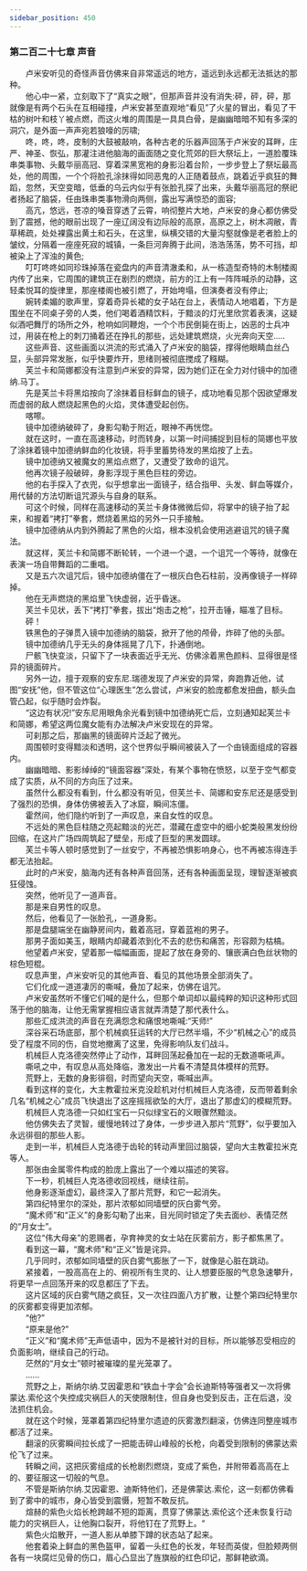 ```yaml
---
sidebar_position: 450
---
```

### 第二百二十七章 声音  


　　卢米安听见的奇怪声音仿佛来自非常遥远的地方，遥远到永远都无法抵达的那种。  
　　他心中一紧，立刻取下了“真实之眼”，但那声音并没有消失:砰，砰，砰，那就像是有两个石头在互相碰撞，卢米安甚至直观地“看见”了火星的冒出，看见了干枯的树叶和枝丫被点燃，而这火堆的周围是一具具白骨，是幽幽暗暗不知有多深的洞穴，是外面一声声宛若狼嚎的厉啸;  
　　咚，咚，咚，皮制的大鼓被敲响，各种古老的乐器声回荡于卢米安的耳畔，庄严、神圣、恢弘，那灌注进他脑海的画面随之变化荒郊的巨大祭坛上，一道脸覆珠串类事物、头戴华丽高冠、穿着深黑宽袍的身影沿着台阶，一步步登上了祭坛最高处，他的周围，一个个将脸孔涂抹得如同恶鬼的人正随着鼓点，跳着近乎疯狂的舞蹈，忽然，天空变暗，低垂的乌云内似乎有张脸孔探了出来，头戴华丽高冠的祭祀者扬起了脑袋，任由珠串类事物滑向两侧，露出写满惊恐的面容;  
　　高亢，悠远，苍凉的嗓音穿透了云霄，响彻整片大地，卢米安的身心都仿佛受到了震撼，他的眼前出现了一座辽阔没有边际般的高原，高原之上，树木凋敝，青草稀疏，处处裸露出黄土和石头，在这里，纵横交错的大量沟壑就像是老者脸上的皱纹，分隔着一座座死寂的城镇，一条巨河奔腾于此间，浩浩荡荡，势不可挡，却被染上了浑浊的黄色;  
　　叮叮咚咚如同珍珠掉落在瓷盘内的声音清澈柔和，从一栋造型奇特的木制楼阁内传了出来，它周围的建筑正在剧烈的燃烧，前方的江上有一阵阵喊杀的动静，这轻柔悦耳的旋律里，那座楼阁也被引燃了，开始垮塌，但演奏者没有停止;  
　　婉转柔媚的歌声里，穿着奇异长裙的女子站在台上，表情动人地唱着，下方是围坐在不同桌子旁的人类，他们喝着酒精饮料，于黯淡的灯光里欣赏着表演，这疑似酒吧舞厅的场所之外，枪响如同鞭炮，一个个市民倒毙在街上，凶恶的士兵冲过，用装在枪上的刺刀捅着还在挣扎的那些，远处建筑燃烧，火光奔向天空.....  
　　这些声音、这些画面以洪流的形式涌入了卢米安的脑袋，撑得他眼睛血丝凸显，头部异常发胀，似乎快要炸开，思绪则被彻底搅成了糨糊。  
　　芙兰卡和简娜都没有注意到卢米安的异常，因为她们正在全力对付镜中的加德纳.马丁。  
　　先是芙兰卡将黑焰按向了涂抹着目标鲜血的镜子，成功地看见那个因欲望爆发而虚弱的敌人燃烧起黑色的火焰，灵体遭受起创伤。  
　　喀嚓。  
　　镜中加德纳破碎了，身影勾勒于附近，眼神不再恍惚。  
　　就在这时，一直在高速移动，时而转身，以第一时间捕捉到目标的简娜也平放了涂抹着镜中加德纳鲜血的化妆镜，将手里蓄势待发的黑焰按了上去。  
　　镜中加德纳又被魔女的黑焰点燃了，又遭受了致命的诅咒。  
　　他再次镜子般破碎，身影浮现于黑色巨柱的旁边。  
　　他的右手探入了衣兜，似乎想拿出一面镜子，结合指甲、头发、鲜血等媒介，用代替的方法切断诅咒源头与自身的联系。  
　　可这个时候，同样在高速移动的芙兰卡身体微微后仰，将掌中的镜子抬了起来，和握着“拷打”拳套，燃烧着黑焰的另外一只手接触。  
　　镜中加德纳从内到外腾起了黑色的火焰，根本没机会使用逃避诅咒的镜子魔法。  
　　就这样，芙兰卡和简娜不断轮转，一个进一个退，一个诅咒一个等待，就像在表演一场自带舞蹈的二重唱。  
　　又是五六次诅咒后，镜中加德纳僵在了一根灰白色石柱前，没再像镜子一样碎掉。  
　　他在无声燃烧的黑焰里飞快虚弱，近乎昏迷。  
　　芙兰卡见状，丢下“拷打”拳套，拔出“炮击之枪”，拉开击锤，瞄准了目标。  
　　砰！  
　　铁黑色的子弹贯入镜中加德纳的脑袋，掀开了他的颅骨，炸碎了他的头部。  
　　镜中加德纳几乎无头的身体摇晃了几下，扑通倒地。  
　　尸骸飞快变淡，只留下了一块表面近乎无光、仿佛涂着黑色颜料、显得很是怪异的镜面碎片。  
　　另外一边，擅于观察的安东尼.瑞德发现了卢米安的异常，奔跑靠近他，试图“安抚”他，但不管这位“心理医生”怎么尝试，卢米安的脸庞都愈发扭曲，额头血管凸起，似乎随时会炸裂。  
　　“这边有状况!”安东尼用眼角余光看到镜中加德纳死亡后，立刻通知起芙兰卡和简娜，希望这两位魔女能有办法解决卢米安现在的异常。  
　　可刹那之后，那幽黑的镜面碎片泛起了微光。  
　　周围顿时变得黯淡和透明，这个世界似乎瞬间被装入了一个由镜面组成的容器内。  
　　幽幽暗暗、影影绰绰的“镜面容器”深处，有某个事物在愤怒，以至于空气都变成了实质，从不同的方向压了过来。  
　　虽然什么都没有看到，什么都没有听见，但芙兰卡、简娜和安东尼还是感受到了强烈的恐惧，身体仿佛被丢入了冰窟，瞬间冻僵。  
　　霍然间，他们隐约听到了一声叹息，来自女性的叹息。  
　　不远处的黑色巨柱随之亮起黯淡的光芒，潜藏在虚空中的细小蛇类般黑发纷纷回缩，在这片广场四周筑起了壁垒，形成了巨型的黑发圆球。  
　　芙兰卡等人顿时感觉到了一丝安宁，不再被恐惧影响身心，也不再被冻得连手都无法抬起。  
　　此时的卢米安，脑海内还有各种声音回荡，还有各种画面呈现，理智逐渐被疯狂侵蚀。  
　　突然，他听见了一道声音。  
　　那是来自男性的叹息。  
　　然后，他看见了一张脸孔，一道身影。  
　　那是盘腿端坐在幽静房间内，戴着高冠，穿着蓝袍的男子。  
　　那男子面如美玉，眼睛内却藏着浓到化不去的悲伤和痛苦，形容颇为枯槁。  
　　他望着卢米安，望着那一幅幅画面，提起了放在身旁的、镶嵌满白色丝状物的棕色短棍。  
　　叹息声里，卢米安听见的其他声音、看见的其他场景全部消失了。  
　　它们化成一道道凄厉的嘶喊，叠加了起来，仿佛在诅咒。  
　　卢米安虽然听不懂它们喊的是什么，但那个单词却以最纯粹的知识这种形式回荡于他的脑海，让他无需掌握相应语言就弄清楚了那代表什么。  
　　那些汇成洪流的声音在充满怨念和痛恨地嘶喊:“天师!”  
　　深谷采石场底部，那个机械疯狂运转的大厅已然半塌，不少“机械之心”的成员受了程度不同的伤，自觉地撤离了这里，免得影响队友们战斗。  
　　机械巨人克洛德突然停止了动作，耳畔回荡起叠加在一起的无数道嘶吼声。  
　　嘶吼之中，有叹息从高处降临，激发出一片看不清楚具体模样的荒野。  
　　荒野上，无数的身影徘徊，时而望向天空，嘶喊出声。  
　　看到这样的变化，大主教霍拉米克没趁机对付机械巨人克洛德，反而带着剩余几名“机械之心”成员飞快退出了这座摇摇欲坠的大厅，退出了那虚幻的模糊荒野。  
　　机械巨人克洛德一只如红宝石一只似绿宝石的义眼骤然黯淡。  
　　他仿佛失去了灵智，缓慢地转过了身体，一步步进入那片“荒野”，似乎要加入永远徘徊的那些人影。  
　　走到一半，机械巨人克洛德于齿轮的转动声里回过脑袋，望向大主教霍拉米克等人。  
　　那张由金属零件构成的脸庞上露出了一个难以描述的笑容。  
　　下一秒，机械巨人克洛德收回视线，继续往前。  
　　他身影逐渐虚幻，最终深入了那片荒野，和它一起消失。  
　　第四纪特里尔的深处，那片浓郁如同墙壁的灰白雾气旁。  
　　“魔术师”和“正义”的身影勾勒了出来，目光同时锁定了失去面纱、表情茫然的“月女士”。  
　　这位“伟大母亲”的恩赐者，孕育神灵的女士站在灰雾前方，影子都焦黑了。  
　　看到这一幕，“魔术师”和“正义”皆是诧异。  
　　几乎同时，浓郁如同墙壁的灰白雾气膨胀了一下，就像是心脏在跳动。  
　　紧接着，一股高高在上的、俯视所有生灵的、让人想要臣服的气息急速攀升，将更早一点回荡开来的叹息都压了下去。  
　　这片区域的灰白雾气随之疯狂，又一次往四面八方扩散，让整个第四纪特里尔的灰雾都变得更加浓郁。  
　　“他?”  
　　“原来是他?”  
　　“正义”和“魔术师”无声低语中，因为不是被针对的目标，所以能够忍受相应的负面影响，继续自己的行动。  
　　茫然的“月女士”顿时被璀璨的星光笼罩了。  
　　......  
　　荒野之上，斯纳尔纳.艾因霍恩和“铁血十字会”会长迪斯特等强者又一次将佛蒙达.索伦这个失控成灾祸巨人的天使限制住，但自身也受到反击，正在后退，没法抓住机会。  
　　就在这个时候，笼罩着第四纪特里尔遗迹的灰雾激烈翻滚，仿佛连同整座城市都活了过来。  
　　翻滚的灰雾瞬间拉长成了一把能击碎山峰般的长枪，向着受到限制的佛蒙达索伦飞了过来。  
　　转瞬之间，这把灰雾组成的长枪剧烈燃烧，变成了紫色，并附带着高高在上的、要征服这一切般的气息。  
　　不管是斯纳尔纳.艾因霍恩、迪斯特他们，还是佛蒙达.索伦，这一刻都仿佛看到了雾中的城市，身心皆受到震慑，短暂不敢反抗。  
　　煊赫的紫色火焰长枪跨越不短的距离，贯穿了佛蒙达.索伦这个还未恢复行动能力的灾祸巨人，让他胸口裂开，将他钉在了荒野上。“  
　　紫色火焰散开，一道人影从单膝下蹲的状态站了起来。  
　　他套着染上鲜血的黑色盔甲，留着一头红色的长发，年轻而英俊，但脸颊两侧各有一块腐烂见骨的伤口，眉心凸显出了旌旗般的红色印记，那鲜艳欲滴。  
